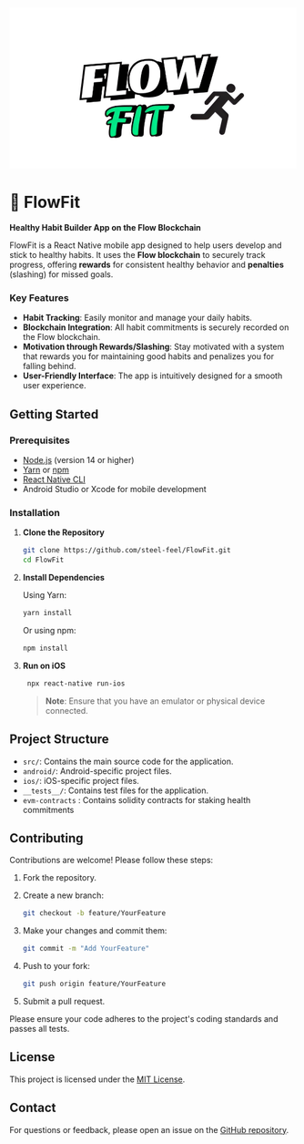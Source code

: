 ![FlowFit Cover Image](./banner.png) 

# 🚶 FlowFit

**Healthy Habit Builder App on the Flow Blockchain**

FlowFit is a React Native mobile app designed to help users develop and stick to healthy habits. It uses the **Flow blockchain** to securely track progress, offering **rewards** for consistent healthy behavior and **penalties** (slashing) for missed goals.

### Key Features

* **Habit Tracking**: Easily monitor and manage your daily habits.
* **Blockchain Integration**: All habit commitments is securely recorded on the Flow blockchain.
* **Motivation through Rewards/Slashing**: Stay motivated with a system that rewards you for maintaining good habits and penalizes you for falling behind.
* **User-Friendly Interface**: The app is intuitively designed for a smooth user experience.

## Getting Started

### Prerequisites

* [Node.js](https://nodejs.org/) (version 14 or higher)
* [Yarn](https://yarnpkg.com/) or [npm](https://www.npmjs.com/)
* [React Native CLI](https://reactnative.dev/docs/environment-setup)
* Android Studio or Xcode for mobile development

### Installation

1. **Clone the Repository**

   ```bash
   git clone https://github.com/steel-feel/FlowFit.git
   cd FlowFit
   ```

2. **Install Dependencies**

   Using Yarn:

   ```bash
   yarn install
   ```

   Or using npm:

   ```bash
   npm install
   ```

3. 
   **Run on iOS**

   ```bash
    npx react-native run-ios
   ```

   > **Note**: Ensure that you have an emulator or physical device connected.

## Project Structure

* `src/`: Contains the main source code for the application.
* `android/`: Android-specific project files.
* `ios/`: iOS-specific project files.
* `__tests__/`: Contains test files for the application.
* `evm-contracts` : Contains solidity contracts for staking health commitments 

## Contributing

Contributions are welcome! Please follow these steps:

1. Fork the repository.

2. Create a new branch:

   ```bash
   git checkout -b feature/YourFeature
   ```

3. Make your changes and commit them:

   ```bash
   git commit -m "Add YourFeature"
   ```

4. Push to your fork:

   ```bash
   git push origin feature/YourFeature
   ```

5. Submit a pull request.

Please ensure your code adheres to the project's coding standards and passes all tests.

## License

This project is licensed under the [MIT License](LICENSE).

## Contact

For questions or feedback, please open an issue on the [GitHub repository](https://github.com/steel-feel/FlowFit/issues).